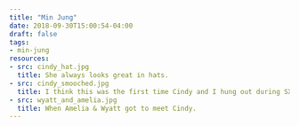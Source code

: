 ```yaml
---
title: "Min Jung"
date: 2018-09-30T15:00:54-04:00
draft: false
tags:
- min-jung
resources:
- src: cindy_hat.jpg
  title: She always looks great in hats.
- src: cindy_smooched.jpg
  title: I think this was the first time Cindy and I hung out during SXSW.  2005!
- src: wyatt_and_amelia.jpg
  title: When Amelia & Wyatt got to meet Cindy.
---
```

